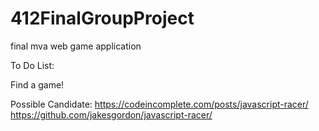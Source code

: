 # 412FinalGroupProject
final mva web game application


To Do List:

Find a game!

Possible Candidate:
https://codeincomplete.com/posts/javascript-racer/ 
https://github.com/jakesgordon/javascript-racer/

